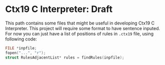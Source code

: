 # Ctx19 C Interpreter: Draft

This path contains some files that might be useful in developing Ctx19 C Interpreter. This project will require some format to have sentence inputed. For now you can just have a list of positions of rules in `.ctx19` file, using following code:
```c
FILE *inpfile;
fopen("...", "r");
struct RulesAdjacentList* rules = findRules(inpfile);
```
